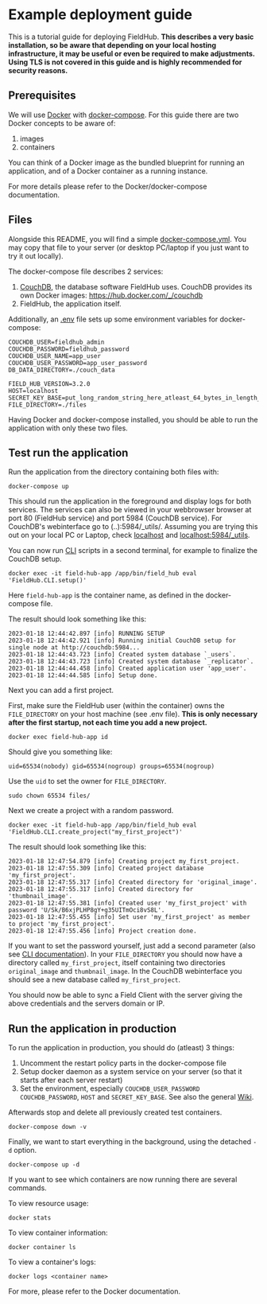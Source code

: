 # Example deployment guide

This is a tutorial guide for deploying FieldHub. __This describes a very basic installation, so be aware that depending on your local hosting infrastructure, it may be useful or even be required to make adjustments. Using TLS is not covered in this guide and is highly recommended for security reasons.__

## Prerequisites

We will use [Docker](https://docs.docker.com/get-started/overview/) with [docker-compose](https://docs.docker.com/compose/). For this guide there are two Docker concepts to be aware of:
1. images
2. containers

You can think of a Docker image as the bundled blueprint for running an application, and of a Docker container as a running instance.

For more details please refer to the Docker/docker-compose documentation.

## Files

Alongside this README, you will find a simple [docker-compose.yml](docker-compose.yml). You may copy that file to your server (or desktop PC/laptop if you just want to try it out locally).

The docker-compose file describes 2 services: 
1. [CouchDB](https://couchdb.apache.org/), the database software FieldHub uses. CouchDB provides its own Docker images: https://hub.docker.com/_/couchdb
2. FieldHub, the application itself.

Additionally, an [.env](.env) file sets up some environment variables for docker-compose:

```
COUCHDB_USER=fieldhub_admin
COUCHDB_PASSWORD=fieldhub_password
COUCHDB_USER_NAME=app_user
COUCHDB_USER_PASSWORD=app_user_password
DB_DATA_DIRECTORY=./couch_data

FIELD_HUB_VERSION=3.2.0
HOST=localhost
SECRET_KEY_BASE=put_long_random_string_here_atleast_64_bytes_in_length_123456789
FILE_DIRECTORY=./files
```

Having Docker and docker-compose installed, you should be able to run the application with only these two files.

## Test run the application

Run the application from the directory containing both files with:

```
docker-compose up
```

This should run the application in the foreground and display logs for both services. The services can also be viewed in your webbrowser browser at port 80 (FieldHub service) and port 5984 (CouchDB service). For CouchDB's webinterface go to (..):5984/_utils/. Assuming you are trying this out on your local PC or Laptop, check [localhost](http://localhost) and [localhost:5984/_utils](http://localhost:5984/_utils).

You can now run [CLI](https://github.com/dainst/idai-field/wiki/FieldHub#manual) scripts in a second terminal, for example to finalize the CouchDB setup.

```
docker exec -it field-hub-app /app/bin/field_hub eval 'FieldHub.CLI.setup()'
```

Here `field-hub-app` is the container name, as defined in the docker-compose file.

The result should look something like this:

```
2023-01-18 12:44:42.897 [info] RUNNING SETUP
2023-01-18 12:44:42.921 [info] Running initial CouchDB setup for single node at http://couchdb:5984...
2023-01-18 12:44:43.723 [info] Created system database `_users`.
2023-01-18 12:44:43.723 [info] Created system database `_replicator`.
2023-01-18 12:44:44.458 [info] Created application user 'app_user'.
2023-01-18 12:44:44.585 [info] Setup done.
```

Next you can add a first project.

First, make sure the FieldHub user (within the container) owns the `FILE_DIRECTORY` on your host machine (see .env file). __This is only necessary after the first startup, not each time you add a new project.__

```
docker exec field-hub-app id
```

Should give you something like:
```
uid=65534(nobody) gid=65534(nogroup) groups=65534(nogroup)
```

Use the `uid` to set the owner for `FILE_DIRECTORY`.
```
sudo chown 65534 files/
```

Next we create a project with a random password. 
```
docker exec -it field-hub-app /app/bin/field_hub eval 'FieldHub.CLI.create_project("my_first_project")'
```

The result should look something like this:
```
2023-01-18 12:47:54.879 [info] Creating project my_first_project.
2023-01-18 12:47:55.309 [info] Created project database 'my_first_project'.
2023-01-18 12:47:55.317 [info] Created directory for 'original_image'.
2023-01-18 12:47:55.317 [info] Created directory for 'thumbnail_image'.
2023-01-18 12:47:55.381 [info] Created user 'my_first_project' with password 'U/Sk/B6xjPLHP8gY+g35UITmOci8vS8L'.
2023-01-18 12:47:55.455 [info] Set user 'my_first_project' as member to project 'my_first_project'.
2023-01-18 12:47:55.456 [info] Project creation done.
```

If you want to set the password yourself, just add a second parameter (also see [CLI documentation](https://github.com/dainst/idai-field/wiki/FieldHub#manual)). In your `FILE_DIRECTORY` you should now have a directory called `my_first_project`, itself containing two directories `original_image` and `thumbnail_image`. In the CouchDB webinterface you should see a new database called `my_first_project`.

You should now be able to sync a Field Client with the server giving the above credentials and the servers domain or IP.

## Run the application in production

To run the application in production, you should do (atleast) 3 things:
1. Uncomment the restart policy parts in the docker-compose file
2. Setup docker daemon as a system service on your server (so that it starts after each server restart)
3. Set the environment, especially `COUCHDB_USER_PASSWORD` `COUCHDB_PASSWORD`, `HOST` and `SECRET_KEY_BASE`. See also the general [Wiki](https://github.com/dainst/idai-field/wiki/FieldHub).

Afterwards stop and delete all previously created test containers.

```
docker-compose down -v
```

Finally, we want to start everything in the background, using the detached `-d` option.

```
docker-compose up -d
```

If you want to see which containers are now running there are several commands.

To view resource usage:
```
docker stats
```

To view container information:
```
docker container ls
```

To view a container's logs:
```
docker logs <container name>
```

For more, please refer to the Docker documentation.
